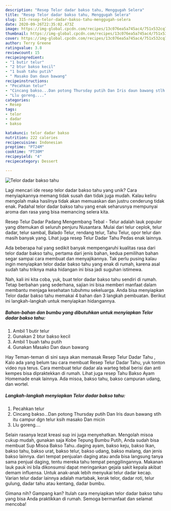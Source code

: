 ```yaml
---
description: "Resep Telor dadar bakso tahu, Menggugah Selera"
title: "Resep Telor dadar bakso tahu, Menggugah Selera"
slug: 315-resep-telor-dadar-bakso-tahu-menggugah-selera
date: 2020-09-26T22:35:02.473Z
image: https://img-global.cpcdn.com/recipes/13c076ea5a745ac4/751x532cq70/telor-dadar-bakso-tahu-foto-resep-utama.jpg
thumbnail: https://img-global.cpcdn.com/recipes/13c076ea5a745ac4/751x532cq70/telor-dadar-bakso-tahu-foto-resep-utama.jpg
cover: https://img-global.cpcdn.com/recipes/13c076ea5a745ac4/751x532cq70/telor-dadar-bakso-tahu-foto-resep-utama.jpg
author: Terry Greene
ratingvalue: 3.8
reviewcount: 15
recipeingredient:
- "1 butir telur"
- "2 btur bakso kecil"
- "1 buah tahu putih"
- " Masako Dan daun bawang"
recipeinstructions:
- "Pecahkan telur"
- "Cincang bakso...Dan potong Thursday putih Dan Iris daun bawang stlh itu campur dgn telur ksih masako Dan micin"
- "Llu goreng...."
categories:
- Resep
tags:
- telor
- dadar
- bakso

katakunci: telor dadar bakso 
nutrition: 222 calories
recipecuisine: Indonesian
preptime: "PT24M"
cooktime: "PT30M"
recipeyield: "4"
recipecategory: Dessert

---
```



![Telor dadar bakso tahu](https://img-global.cpcdn.com/recipes/13c076ea5a745ac4/751x532cq70/telor-dadar-bakso-tahu-foto-resep-utama.jpg)

Lagi mencari ide resep telor dadar bakso tahu yang unik? Cara menyiapkannya memang tidak susah dan tidak juga mudah. Kalau keliru mengolah maka hasilnya tidak akan memuaskan dan justru cenderung tidak enak. Padahal telor dadar bakso tahu yang enak seharusnya mempunyai aroma dan rasa yang bisa memancing selera kita.

Resep Telur Dadar Padang Mengembang Tebal - Telur adalah lauk populer yang ditemukan di seluruh penjuru Nusantara. Mulai dari telur ceplok, telur dadar, telur sambal, Balado Telur, rendang telur, Tahu Telur, opor telur dan masih banyak yang. Lihat juga resep Telur Dadar Tahu Pedas enak lainnya.

Ada beberapa hal yang sedikit banyak mempengaruhi kualitas rasa dari telor dadar bakso tahu, pertama dari jenis bahan, kedua pemilihan bahan segar sampai cara membuat dan menyajikannya. Tak perlu pusing kalau ingin menyiapkan telor dadar bakso tahu yang enak di rumah, karena asal sudah tahu triknya maka hidangan ini bisa jadi suguhan istimewa.


Nah, kali ini kita coba, yuk, buat telor dadar bakso tahu sendiri di rumah. Tetap berbahan yang sederhana, sajian ini bisa memberi manfaat dalam membantu menjaga kesehatan tubuhmu sekeluarga. Anda bisa menyiapkan Telor dadar bakso tahu memakai 4 bahan dan 3 langkah pembuatan. Berikut ini langkah-langkah untuk menyiapkan hidangannya.

<!--inarticleads1-->

##### Bahan-bahan dan bumbu yang dibutuhkan untuk menyiapkan Telor dadar bakso tahu:

1. Ambil 1 butir telur
1. Gunakan 2 btur bakso kecil
1. Ambil 1 buah tahu putih
1. Gunakan  Masako Dan daun bawang


Hay Teman-teman di sini saya akan memasak Resep Telur Dadar Tahu , Kalo ada yang belum tau cara membuat Resep Telur Dadar Tahu, yuk tonton video nya terus. Cara membuat telur dadar ala warteg tebal berisi dan anti kempes bisa dipraktekkan di rumah. Lihat juga resep Tahu Bakso Ayam Homemade enak lainnya. Ada misoa, bakso tahu, bakso campuran udang, dan wortel. 

<!--inarticleads2-->

##### Langkah-langkah menyiapkan Telor dadar bakso tahu:

1. Pecahkan telur
1. Cincang bakso...Dan potong Thursday putih Dan Iris daun bawang stlh itu campur dgn telur ksih masako Dan micin
1. Llu goreng....


Selain rasanya lezat kreasi sup ini juga menyehatkan. Mengolah misoa cukup mudah, gunakan saja Kobe Tepung Bumbu Putih, Anda sudah bisa membuat Sup Misoa Bakso Tahu..daging ayam, bakso keju, bakso Ikan, bakso tahu, bakso urat, bakso telur, bakso udang, bakso malang, dan jenis bakso lainnya. dari tempat penjualan daging atau anda bisa langsung tanya sama penjual daging, tentu mereka tahu tempat penggilingannya. Makanan lauk pauk ini bila dikonsumsi dapat meringankan gejala sakit kepala akibat demam influensa. Untuk anak-anak lebih menyukai telur dadar kecap. Varian telur dadar lainnya adalah martabak, kerak telor, dadar roti, telur gulung, dadar tahu atau kentang, dadar bumbu. 

Gimana nih? Gampang kan? Itulah cara menyiapkan telor dadar bakso tahu yang bisa Anda praktikkan di rumah. Semoga bermanfaat dan selamat mencoba!
